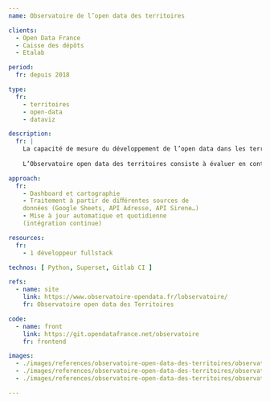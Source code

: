 ```yaml
---
name: Observatoire de l’open data des territoires

clients: 
  - Open Data France 
  - Caisse des dépôts 
  - Etalab

period: 
  fr: depuis 2018

type:
  fr:
    - territoires 
    - open-data 
    - dataviz

description:
  fr: |
    La capacité de mesure du développement de l’open data dans les territoires est essentielle pour la compréhension des enjeux territoriaux et pour guider les actions dans ce domaine.
    
    L’Observatoire open data des territoires consiste à évaluer en continu l’ouverture des données dans les collectivités territoriales sur les dimensions quantitatives et qualitatives. Pour cela, l’Observatoire collecte les données de façon semi-automatique et élabore des indicateurs agrégés. Il s’appuie sur la mise en place d’outils de collecte et de traitement. 

approach:
  fr: 
    - Dashboard et cartographie
    - Traitement à partir de diﬀérentes sources de 
    données (Google Sheets, API Adresse, API Sirene…) 
    - Mise à jour automatique et quotidienne 
    (intégration continue)

resources:
  fr: 
    - 1 développeur fullstack

technos: [ Python, Superset, Gitlab CI ]

refs:
  - name: site
    link: https://www.observatoire-opendata.fr/lobservatoire/
    fr: Observatoire open data des Territoires

code:
  - name: front
    link: https://git.opendatafrance.net/observatoire
    fr: frontend

images:
  - ./images/references/observatoire-open-data-des-territoires/observatoire-open-data-des-territoires-01.png
  - ./images/references/observatoire-open-data-des-territoires/observatoire-open-data-des-territoires-02.png
  - ./images/references/observatoire-open-data-des-territoires/observatoire-open-data-des-territoires-03.png

---
```

